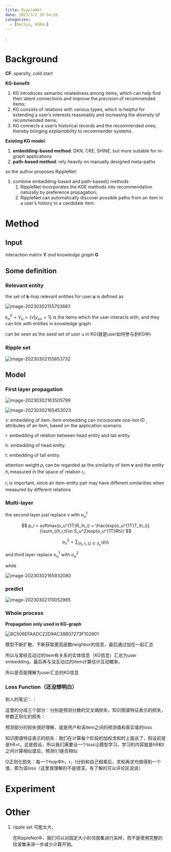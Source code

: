 ```yaml
---
title: RippleNet
date: 2023/3/2 20:54:26
categories:
  - [RecSys, KGRec]
---
```


.

<!-- more -->

# Background

**CF**: sparsity, cold start

**KG-benefit**:

1. KG introduces semantic relatedness among items, which can help find their latent connections and improve the *precision* of recommended items; 
2. KG consists of relations with various types, which is helpful for extending a user’s interests reasonably and increasing the *diversity* of recommended items;
3. KG connects a user’s historical records and the recommended ones, thereby bringing *explainability* to recommender systems.

**Existing KG model**:

1. **embedding-based method**: DKN, CKE, SHINE, but more suitable for in-graph applications
2. **path-based method**:  rely heavily on manually designed meta-paths



so the author proposes RippleNet:

1. combine embedding-based and path-based() methods
   1. RippleNet incorporates the KGE methods into recommendation naturally by preference propagation;  
   2. RippleNet can automatically discover possible paths from an item in a user’s history to a candidate item.



# Method

## Input

interaction matrix **Y** *and knowledge graph* **G**

## Some definition

### Relevant entity

the set of  **k**-hop relevant entities for user **u** is defined as

![image-20230302155703683](https://ayimd-pic.oss-cn-guangzhou.aliyuncs.com/image-20230302155703683.png)

$\varepsilon_u^0=V_u = \{v|y_{uv}=1\}$ is the items which the user interacts with, and they can link with entities in knowledge graph

can be seen as the seed set of user u in KG(就是user如何参与到KG中)

### Ripple set

![image-20230302155653732](https://ayimd-pic.oss-cn-guangzhou.aliyuncs.com/image-20230302155653732.png)

## Model

### First layer propagation

![image-20230302163505799](https://ayimd-pic.oss-cn-guangzhou.aliyuncs.com/image-20230302163505799.png)

![image-20230302165453023](https://ayimd-pic.oss-cn-guangzhou.aliyuncs.com/image-20230302165453023.png)

v: embedding of item. Item embedding can incorporate one-hot ID , attributes of an item, based on the application scenario.

r: embedding of relation between head entity and tail entity.

h: embedding of head entity.

t: embedding of tail entity.



attention weight $p_i$ can be regarded as the similarity of item **v** and the entity $h_i$ measured in the space of relation $r_i$.

$r_i$ is important, since an item-entity pair may have different similarities when measured by different relations

### Multi-layer

the second layer just replace v with $o_u^1$


$$
p_i = softmax(o_u^{1T}R_ih_i) = \frac{exp(o_u^{1T}T_ih_i)}{\sum_{(h,r,t)\in S_u^2}exp(o_u^{1T}Rh)}
$$

$$
o_u^2 = \sum_{(h_i,r_i,t_i)\in S_u^2}p_it_i
$$

and third layer replace $o_u^1$ with $o_u^2$

while 

![image-20230302165932080](https://ayimd-pic.oss-cn-guangzhou.aliyuncs.com/image-20230302165932080.png)

### predict

![image-20230302170052985](https://ayimd-pic.oss-cn-guangzhou.aliyuncs.com/image-20230302170052985.png)

### Whole process

**Propagation only used in KG-graph**

![6C506EFAADC22D9AC38B07273F102601](https://ayimd-pic.oss-cn-guangzhou.aliyuncs.com/6C506EFAADC22D9AC38B07273F102601.png)

模型不断扩散，不断获取更高层数neighbor的信息，最后通过加在一起汇总

所以与曾经互动过的item有关系的实体信息（KG信息）汇总为user embedding，最后再与没互动过的item计算估计互动概率，

所以是否能理解为user汇总的KG信息

### Loss Function（还没想明白）









别人的笔记：：

这里的分成三个部分：分别是预测分数的交叉熵损失，知识图谱特征表示的损失，参数正则化的损失：

预测部分的损失很好理解，就是用户和该item之间的预测值和真实值的loss

知识图谱特征表示的损失：我们在计算每个阶段的加权求和时上面说了，假设前提是hR=t，这是假设，所以我们需要设一个loss让模型学习，学习的内容就是hR和t之间计算相似度后，预测0,1是否相似

l2正则化损失：每一个hop中h，r，t分别和自己相乘后，求和再求均值得到一个值，即为该loss（这里我理解的不是很深，有了解的可以评论区说说）

# Experiment



# Other

1. ripple set 可能太大，

   在RippleNet中，我们可以对固定大小的邻居集进行采样，而不是使用完整的纹波集来进一步减少计算开销。
